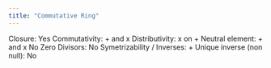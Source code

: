 ```yaml
---
title: "Commutative Ring"
---
```

Closure: Yes
Commutativity: + and x
Distributivity: x on +
Neutral element: + and x
No Zero Divisors: No
Symetrizability / Inverses: +
Unique inverse (non null): No
